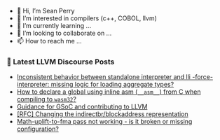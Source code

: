- 👋 Hi, I’m Sean Perry
- 👀 I’m interested in compilers (c++, COBOL, llvm)
- 🌱 I’m currently learning ...
- 💞️ I’m looking to collaborate on ...
- 📫 How to reach me ...

<!---
s66perry/s66perry is a ✨ special ✨ repository because its `README.md` (this file) appears on your GitHub profile.
You can click the Preview link to take a look at your changes.
--->
### 📕 Latest LLVM Discourse Posts

<!-- DISCOURSE-LLVM:START -->
- [Inconsistent behavior between standalone interpreter and lli -force-interpreter: missing logic for loading aggregate types?](https://discourse.llvm.org/t/inconsistent-behavior-between-standalone-interpreter-and-lli-force-interpreter-missing-logic-for-loading-aggregate-types/88697#post_1)
- [How to declare a global using inline asm &lpar;`__asm__`&rpar; from C when compiling to `wasm32`?](https://discourse.llvm.org/t/how-to-declare-a-global-using-inline-asm-asm-from-c-when-compiling-to-wasm32/88694#post_1)
- [Guidance for GSoC and contributing to LLVM](https://discourse.llvm.org/t/guidance-for-gsoc-and-contributing-to-llvm/88692#post_1)
- [[RFC] Changing the indirectbr/blockaddress representation](https://discourse.llvm.org/t/rfc-changing-the-indirectbr-blockaddress-representation/88677#post_12)
- [Math-uplift-to-fma pass not working - is it broken or missing configuration?](https://discourse.llvm.org/t/math-uplift-to-fma-pass-not-working-is-it-broken-or-missing-configuration/88690#post_1)
<!-- DISCOURSE-LLVM:END -->
